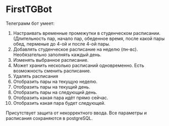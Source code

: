 # FirstTGBot
Телеграмм бот умеет:
1. Настраивать временные промежутки в студенческом расписании. (Длительность пар, начало пар, обеденное время, после какой пары обед, перменые до 4-ой и после 4-ой пары.
2. Добавлять студенческое расписание на неделю (пн-вс). Необязательно заполнять каждый день. 
3. Изменять выбранное расписание.
3. Может хранить несколько расписаний одновременно. Есть возможность сменить расписание.
4. Удалять расписания
5. Отобразить пары на текущую неделю.
6. Отобразить пары на текущий день.
7. Отобразить пары на следующий день.
8. Отобразить какая пара идёт прямо сейчас.
9. Отобразить какая пара будет следующей.

Присутствует защита от некорректного ввода.
Все параметры и расписания сохраняются в postgreSQL.
